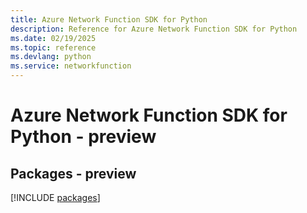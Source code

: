 ```yaml
---
title: Azure Network Function SDK for Python
description: Reference for Azure Network Function SDK for Python
ms.date: 02/19/2025
ms.topic: reference
ms.devlang: python
ms.service: networkfunction
---
```

# Azure Network Function SDK for Python - preview
## Packages - preview
[!INCLUDE [packages](network-function-index.md)]